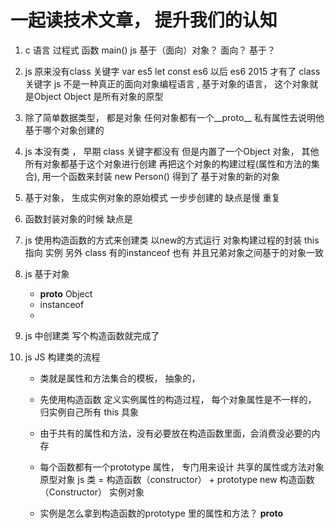 # 一起读技术文章， 提升我们的认知
    
1. c 语言 过程式 函数 main()
    js 基于（面向）对象？
    面向？   基于？

2. js 原来没有class 关键字
    var es5   let const es6 以后
    es6 2015 才有了 class 关键字
    js 不是一种真正的面向对象编程语言 , 基于对象的语言， 这个对象就是Object
    Object 是所有对象的原型

3. 除了简单数据类型， 都是对象
    任何对象都有一个__proto__ 私有属性去说明他基于哪个对象创建的

4. js 本没有类 ， 早期 class 关键字都没有
    但是内置了一个Object 对象，
    其他所有对象都基于这个对象进行创建
    再把这个对象的构建过程(属性和方法的集合), 用一个函数来封装
    new Person() 得到了  基于对象的新的对象

5. 基于对象， 生成实例对象的原始模式 一步步创建的
    缺点是慢 重复

6. 函数封装对象的时候
    缺点是

7. js 使用构造函数的方式来创建类
    以new的方式运行 
    对象构建过程的封装 this 指向 实例
    另外 class 有的instanceof 也有
    并且兄弟对象之间基于的对象一致

8. js  基于对象
    - __proto__   Object
    - instanceof
    - 

9. js 中创建类 写个构造函数就完成了

10. js  JS 构建类的流程
    - 类就是属性和方法集合的模板， 抽象的， 
    - 先使用构造函数 定义实例属性的构造过程， 每个对象属性是不一样的，
        归实例自己所有 this     具象
    - 由于共有的属性和方法，没有必要放在构造函数里面，会消费没必要的内存
    - 每个函数都有一个prototype 属性， 专门用来设计 共享的属性或方法对象
        原型对象 
        js 类 = 构造函数（constructor） + prototype
        new 构造函数（Constructor） 实例对象

    - 实例是怎么拿到构造函数的prototype 里的属性和方法？
        __proto__